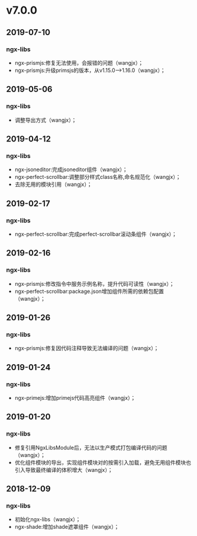 # v7.0.0
## 2019-07-10
### ngx-libs
- ngx-prismjs:修复无法使用，会报错的问题（wangjx）；
- ngx-prismjs:升级primsjs的版本，从v1.15.0-->1.16.0（wangjx）；

## 2019-05-06
### ngx-libs
- 调整导出方式（wangjx）；

## 2019-04-12
### ngx-libs
- ngx-jsoneditor:完成jsoneditor组件（wangjx）；
- ngx-perfect-scrollbar:调整部分样式class名称,命名规范化（wangjx）；
- 去除无用的模块引用（wangjx）；

## 2019-02-17
### ngx-libs
- ngx-perfect-scrollbar:完成perfect-scrollbar滚动条组件（wangjx）；

## 2019-02-16
### ngx-libs
- ngx-prismjs:修改指令中服务示例名称，提升代码可读性（wangjx）；
- ngx-perfect-scrollbar:package.json增加组件所需的依赖包配置（wangjx）；

## 2019-01-26
### ngx-libs
- ngx-prismjs:修复因代码注释导致无法编译的问题（wangjx）；

## 2019-01-24
### ngx-libs
- ngx-primejs:增加primejs代码高亮组件（wangjx）；

## 2019-01-20
### ngx-libs
- 修复引用NgxLibsModule后，无法以生产模式打包编译代码的问题（wangjx）；
- 优化组件模块的导出，实现组件模块对的按需引入加载，避免无用组件模块也引入导致最终编译的体积增大（wangjx）；

## 2018-12-09
### ngx-libs
- 初始化ngx-libs（wangjx）；
- ngx-shade:增加shade遮罩组件（wangjx）；
